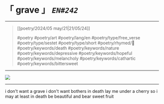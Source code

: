 # &#12300; grave &#12301; *`EN#242`*

---

> [[poetry/2024/05 may/21|21/05/24]]
> 
> #poetry 
> #poetry/art 
> #poetry/lang/en 
> #poetry/type/free_verse #poetry/type/sestet  #poetry/type/short 
> #poetry/rhymed/🔴 
> #poetry/keywords/death #poetry/keywords/nature #poetry/keywords/depressive #poetry/keywords/hopeful #poetry/keywords/melancholy #poetry/keywords/cathartic #poetry/keywords/bittersweet 

---

![](https://w.wallhaven.cc/full/k7/wallhaven-k73ryq.png)

---

i don't want a grave
i don't want bothers in death
lay me under a cherry
so i may at least in death
be beautiful and
bear sweet fruit